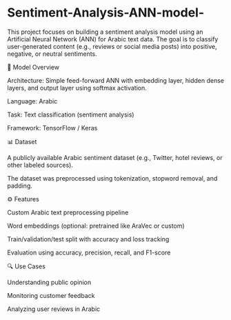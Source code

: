 # Sentiment-Analysis-ANN-model-
This project focuses on building a sentiment analysis model using an Artificial Neural Network (ANN) for Arabic text data. The goal is to classify user-generated content (e.g., reviews or social media posts) into positive, negative, or neutral sentiments.

🧠 Model Overview

Architecture: Simple feed-forward ANN with embedding layer, hidden dense layers, and output layer using softmax activation.

Language: Arabic

Task: Text classification (sentiment analysis)

Framework: TensorFlow / Keras

📊 Dataset

A publicly available Arabic sentiment dataset (e.g., Twitter, hotel reviews, or other labeled sources).

The dataset was preprocessed using tokenization, stopword removal, and padding.

⚙️ Features

Custom Arabic text preprocessing pipeline

Word embeddings (optional: pretrained like AraVec or custom)

Train/validation/test split with accuracy and loss tracking

Evaluation using accuracy, precision, recall, and F1-score

🔍 Use Cases

Understanding public opinion

Monitoring customer feedback

Analyzing user reviews in Arabic
